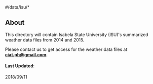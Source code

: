 #/data/isu/*
<br>


## About

This directory will contain Isabela State University (ISU)'s summarized weather data files from 2014 and 2015. 


Please contact us to get access for the weather data files at **ciat.ph@gmail.com**.

#### Last Updated: 
2018/09/11